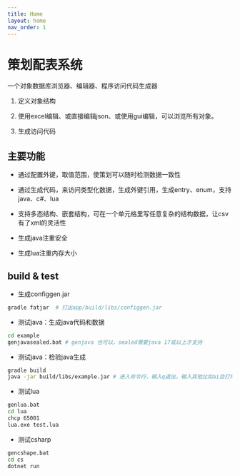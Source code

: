 ```yaml
---
title: Home
layout: home
nav_order: 1
---
```


# 策划配表系统

一个对象数据库浏览器、编辑器、程序访问代码生成器


1. 定义对象结构

2. 使用excel编辑、或直接编辑json、或使用gui编辑，可以浏览所有对象。

3. 生成访问代码


## 主要功能

* 通过配置外键，取值范围，使策划可以随时检测数据一致性

* 通过生成代码，来访问类型化数据，生成外键引用，生成entry、enum，支持java、c#、lua

* 支持多态结构、嵌套结构，可在一个单元格里写任意复杂的结构数据，让csv有了xml的灵活性

* 生成java注重安全

* 生成lua注重内存大小

## build & test

* 生成configgen.jar
```bash
gradle fatjar  # 打出app/build/libs/configgen.jar
```

* 测试java：生成java代码和数据
```bash
cd example
genjavasealed.bat # genjava 也可以，sealed需要java 17或以上才支持
```

* 测试java：检验java生成
```bash
gradle build 
java -jar build/libs/example.jar # 进入命令行，输入q退出，输入其他比如ai会打印表名称以ai开头的结构定义和数据
```

* 测试lua
```bash
genlua.bat 
cd lua
chcp 65001
lua.exe test.lua
```

* 测试csharp

```bash
gencshape.bat 
cd cs
dotnet run
```

